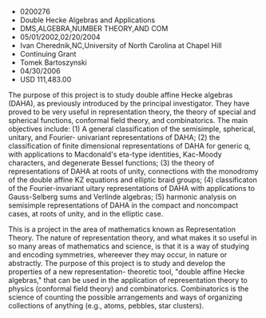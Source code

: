 
* 0200276
* Double Hecke Algebras and Applications
* DMS,ALGEBRA,NUMBER THEORY,AND COM
* 05/01/2002,02/20/2004
* Ivan Cherednik,NC,University of North Carolina at Chapel Hill
* Continuing Grant
* Tomek Bartoszynski
* 04/30/2006
* USD 111,483.00

The purpose of this project is to study double affine Hecke algebras (DAHA), as
previously introduced by the principal investigator. They have proved to be very
useful in representation theory, the theory of special and spherical functions,
conformal field theory, and combinatorics. The main objectives include: (1) A
general classification of the semisimple, spherical, unitary, and Fourier-
univariant representations of DAHA; (2) the classification of finite dimensional
representations of DAHA for generic q, with applications to Macdonald's eta-type
identities, Kac-Moody characters, and degenerate Bessel functions; (3) the
theory of representations of DAHA at roots of unity, connections with the
monodromy of the double affine KZ equations and elliptic braid groups; (4)
classificaton of the Fourier-invariant uitary representations of DAHA with
applications to Gauss-Selberg sums and Verlinde algebras; (5) harmonic analysis
on semisimple representations of DAHA in the compact and noncompact cases, at
roots of unity, and in the elliptic case.

This is a project in the area of mathematics known as Representation Theory. The
nature of representation theory, and what makes it so useful in so many areas of
mathematics and science, is that it is a way of studying and encoding
symmetries, whereever they may occur, in nature or abstractly. The purpose of
this project is to study and develop the properties of a new representation-
theoretic tool, "double affine Hecke algebras," that can be used in the
application of representation theory to physics (conformal field theory) and
combinatorics. Combinatorics is the science of counting the possible
arrangements and ways of organizing collections of anything (e.g., atoms,
pebbles, star clusters).
